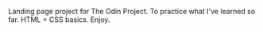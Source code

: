 Landing page project for The Odin Project.
To practice what I've learned so far. HTML + CSS basics.
Enjoy.